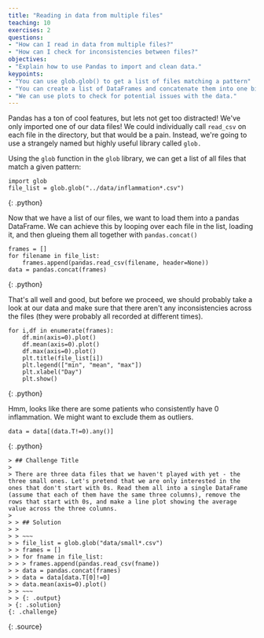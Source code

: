 ```yaml
---
title: "Reading in data from multiple files"
teaching: 10
exercises: 2
questions:
- "How can I read in data from multiple files?"
- "How can I check for inconsistencies between files?"
objectives:
- "Explain how to use Pandas to import and clean data."
keypoints:
- "You can use glob.glob() to get a list of files matching a pattern"
- "You can create a list of DataFrames and concatenate them into one big frame."
- "We can use plots to check for potential issues with the data."
---
```


Pandas has a ton of cool features, but lets not get too distracted! We've only imported one of our data files! We could individually call `read_csv` on each file in the directory, but that would be a pain. Instead, we're going to use a strangely named but highly useful library called `glob.`

Using the `glob` function in the `glob` library, we can get a list of all files that match a given pattern:

~~~
import glob
file_list = glob.glob("../data/inflammation*.csv")
~~~
{: .python}

Now that we have a list of our files, we want to load them into a pandas DataFrame. We can achieve this by looping over each file in the list, loading it, and then glueing them all together with `pandas.concat()`

~~~
frames = []
for filename in file_list:
    frames.append(pandas.read_csv(filename, header=None))
data = pandas.concat(frames)
~~~
{: .python}

That's all well and good, but before we proceed, we should probably take a look at our data and make sure that there aren't any inconsistencies across the files (they were probably all recorded at different times).

~~~
for i,df in enumerate(frames):
    df.min(axis=0).plot()
    df.mean(axis=0).plot()
    df.max(axis=0).plot()
    plt.title(file_list[i])
    plt.legend(["min", "mean", "max"])
    plt.xlabel("Day")
    plt.show()
~~~
{: .python}

Hmm, looks like there are some patients who consistently have 0 inflammation. We might want to exclude them as outliers.

~~~
data = data[(data.T!=0).any()]
~~~
{: .python}



~~~
> ## Challenge Title
>
> There are three data files that we haven't played with yet - the three small ones. Let's pretend that we are only interested in the ones that don't start with 0s. Read them all into a single DataFrame (assume that each of them have the same three columns), remove the rows that start with 0s, and make a line plot showing the average value across the three columns.
>
> > ## Solution
> >
> > ~~~
> > file_list = glob.glob("data/small*.csv")
> > frames = []
> > for fname in file_list:
> > > frames.append(pandas.read_csv(fname))
> > data = pandas.concat(frames)
> > data = data[data.T[0]!=0]
> > data.mean(axis=0).plot()
> > ~~~
> > {: .output}
> {: .solution}
{: .challenge}
~~~
{: .source}
